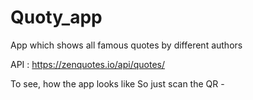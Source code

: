 # Quoty_app
App which shows all famous quotes by different authors

API : https://zenquotes.io/api/quotes/

To see, how the app looks like So just scan the QR - 

